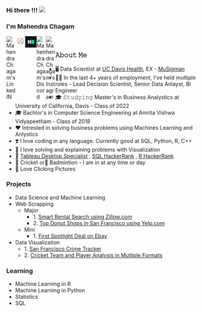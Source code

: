 ### Hi there !!! <img src="https://media.giphy.com/media/hvRJCLFzcasrR4ia7z/giphy.gif" width="25px">
### I'm Mahendra Chagam
<a href="https://www.linkedin.com/in/mahendra-chagam/">
  <img align="left" alt="Mahendra Chagam's LinkedIN" width="25px" src="https://raw.githubusercontent.com/peterthehan/peterthehan/master/assets/linkedin.svg" />
</a>
<a href="https://public.tableau.com/app/profile/mahendra.chagam">
  <img align="left" alt="Mahendra Chagam's Tableau" width="25px" src="https://github.com/ChagamMahendra/Sources/blob/main/tableau.png" />
</a>
</a>
<a href="https://www.hackerrank.com/mahendra14044">
  <img align="left" alt="Mahendra Chagam's Hacker Rank" width="30px" src="https://github.com/ChagamMahendra/Sources/blob/main/download.png" />
</a>
<a href="https://discord.gg/SW2xJyQm">
  <img align="left" alt="Mahendra Chagam's Discord" width="25px" src="https://raw.githubusercontent.com/peterthehan/peterthehan/master/assets/discord.svg" />
</a>
<a href="https://www.instagram.com/mahendra_chagam/">
  <img align="left" alt="Mahendra Chagam's Instagram" width="25px" src="https://raw.githubusercontent.com/hussainweb/hussainweb/main/icons/instagram.png" />
</a>
<br>

### 𝙰𝚋𝚘𝚞𝚝 𝙼𝚎
- 🖥 Data Scientist at <a href="https://health.ucdavis.edu/welcome/index.html">UC Davis Health</a>, EX - <a href=https://www.mu-sigma.com/>MuSigman</a>
- 👨‍💼 In the last 4+ years of employment, I've held multiple roles - Lead Decision Scientist, Senior Data Anlayst, BI Engineer 
- 🎓 𝚂𝚝𝚞𝚍𝚢𝚒𝚗𝚐 Master's in Business Analystics at University of California, Davis - Class of 2022
- 🎓 Bachlor's in Computer Science Engineering at Amrita Vishwa Vidyapeetham - Class of 2018
- ❤️ Intrested in solving business problems using Machines Learning and Anlystics
- ❣️ I love coding in any language. Currently good at SQL, Python, R, C++
- 💚 I love solving and explaining problems with Visualization
- 🥇 <a href="https://www.credly.com/badges/5f6c7bf4-905f-494a-893e-2e403c84e801/public_url">Tableau Desktop Specialist</a> , <a href="https://www.hackerrank.com/certificates/0c9a09520147">SQL HackerRank</a> , <a href="https://www.hackerrank.com/certificates/b862c3e23ea5">R HackerRank</a>
- 🏏 Cricket or🏸 Badmintion - I am in at any time or day
- 📸 Love Clicking Pictures


### Projects
<ul>
  <li>Data Science and Machine Learning</li>
  <li>Web Scrapping
    <ul>
      <li>Major
      <ul><li>
      1. <a href="https://github.com/ChagamMahendra/Web-Scrapping/blob/Smart-Rental-Listing-searh-using-Zillow/Zillow%20Rental%20Listing%20Search.ipynb">Smart Rental Search using Zillow.com</a>
      </li>
      <li>
      2. <a href="https://github.com/ChagamMahendra/Web-Scrapping/blob/Top-Donut-Shops-in-SF-using-Yelp/Top%20Donut%20Shops%20of%20San%20Francisco.ipynb">Top Donut Shops in San Francisco using Yelp.com</a>
      </li></ul>
      </li>
      <li>Mini
      <ul><li>
      1. <a href="https://github.com/ChagamMahendra/Web-Scrapping/blob/First-Spotlight-Deal-on-Ebay/First%20Spotlight%20Deal%20on%20Ebay.ipynb">First Spotlight Deal on Ebay</a>
      </li></ul>
      </li>
    </ul>
  </li>
  <li> Data Visualization
    <ul>
      <li>
        1. <a href="https://public.tableau.com/app/profile/mahendra.chagam/viz/CrimeinSF_16411077538620/Dashboard1">San Francisco Crime Tracker</a>
      </li>
      <li>
        2. <a href="https://public.tableau.com/app/profile/mahendra.chagam/viz/CricketAnalysis_16489402503370/CricketAnalysis">Cricket Team and Player Analysis in Multiple Formats</a>
      </li>
    </ul>
  </li>
</ul>

### Learning
<ul>
  <li>Machine Learning in R</li>
  <li>Machine Learning in Python</li>
  <li>Statistics</li>
  <li>SQL</li>
</ul>






